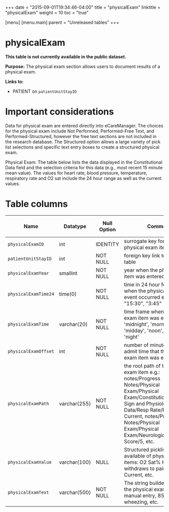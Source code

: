 +++
date = "2015-09-01T19:34:46-04:00"
title = "physicalExam"
linktitle = "physicalExam"
weight = 10
toc = "true"

[menu]
  [menu.main]
    parent = "Unreleased tables"
+++

# physicalExam

**This table is not currently available in the public dataset.**

**Purpose:**
The physical exam section allows users to document results of a physical exam.

**Links to:**

* PATIENT on `patientUnitStayID`

# Important considerations

Data for physical exam are entered directly into eCareManager. The choices for the physical exam include Not Performed, Performed-Free Text, and Performed-Structured, however the free text sections are not included in the research database. The Structured option allows a large variety of pick list selections and specific text entry boxes to create a structured physical exam.

Physical Exam: The table below lists the data displayed in the Constitutional Data field and the selection criteria for this data (e.g., most recent 15 minute mean value). The values for heart rate, blood pressure, temperature, respiratory rate and O2 sat include the 24 hour range as well as the current values.

# Table columns

Name | Datatype | Null Option | Comment | Is Key | Stored Transformed Created
---- | ---- | ---- | ---- | ---- | ----
`physicalExamID` | int | IDENTITY | surrogate key for the physical exam item | PK | C
`patientUnitStayID` | int | NOT NULL | foreign key link to the patient table | FK | C
`physicalExamYear` | smallint | NOT NULL | year when the physical exam item was entered |  | T
`physicalExamTime24` | time(0) | NOT NULL | time in 24 hour format of when the physical exam event occurred e.g.: "12:45", "15:30", "3:45" |  | T
`physicalExamTime` | varchar(20) | NOT NULL | time frame when the physical exam item was entered: 'midnight', 'morning', 'midday', 'noon', 'evening', or 'night' |  | T
`physicalExamOffset` | int | NOT NULL | number of minutes from unit admit time that the physical exam item was entered |  | C
`physicalExamPath` | varchar(255) | NOT NULL | the root path of the physical exam item e.g.: notes/Progress Notes/Physical Exam/Physical Exam/Constitutional/Vital Sign and Physiological Data/Resp Rate/Resp Current, notes/Progress Notes/Physical Exam/Physical Exam/Neurologic/GCS/Verbal Score/5, etc. |  | S
`physicalExamValue` | varchar(100) | NULL | Structured picklist of available of physical exam items: O2 Sat% Highest, withdraws to pain, HR Current, etc. |  | S
`physicalExamText` | varchar(500) | NOT NULL | The string builder value of the physical exam item e.g.: manual entry, 85, no wheezing, etc. |  | S

<!-- # Detailed description

* To follow. -->
